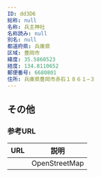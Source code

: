 ```yaml
---
ID: dd3D6
総称: null
名称: 兵主神社
名称読み: null
別名: null
都道府県: 兵庫県
区域: 豊岡市
緯度: 35.5860523
経度: 134.8110652
郵便番号: 6680801
住所: 兵庫県豊岡市赤石１８６１−３
---
```


## その他

### 参考URL

| URL | 説明          |
| --- | ------------- |
|     | OpenStreetMap |
